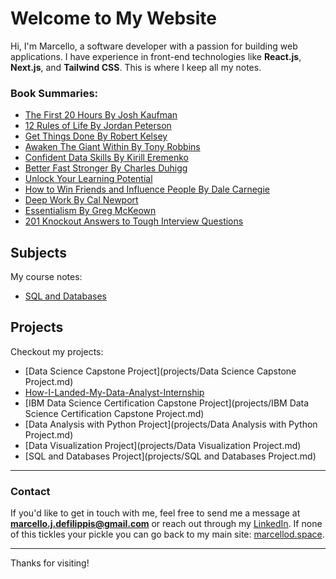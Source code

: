 # Welcome to My Website

Hi, I'm Marcello, a software developer with a passion for building web applications. I have experience in front-end technologies like **React.js**, **Next.js**, and **Tailwind CSS**. This is where I keep all my notes.

### Book Summaries:

- [The First 20 Hours By Josh Kaufman](Book%20Summaries/The%20First%2020%20Hours.md)
- [12 Rules of Life By Jordan Peterson](Book%20Summaries/12%20Rules%20for%20Life.md)
- [Get Things Done By Robert Kelsey](Book%20Summaries/Get%20Things%20Done.md)
- [Awaken The Giant Within By Tony Robbins](Book%20Summaries/Awaken%20the%20Giant%20Within.md)
- [Confident Data Skills By Kirill Eremenko](Book%20Summaries/Confident%20Data%20Skills.md)
- [Better Fast Stronger By Charles Duhigg](Book%20Summaries/Better%20Fast%20Stronger.md)
- [Unlock Your Learning Potential](Book%20Summaries/Unlock%20Your%20Learning%20Potential.md)
- [How to Win Friends and Influence People By Dale Carnegie](Book%20Summaries/How%20to%20Win%20Friends%20and%20Influence%20People.md)
- [Deep Work By Cal Newport](Book%20Summaries/Deep%20Work.md)
- [Essentialism By Greg McKeown](Book%20Summaries/Essentialism.md)
- [201 Knockout Answers to Tough Interview Questions](Book%20Summaries/201%20Knockout%20Answers%20to%20Tough%20Interview%20Questions.md)

## Subjects

My course notes:

- [SQL and Databases](Subjects/sql.md)

## Projects

Checkout my projects:

- [Data Science Capstone Project](projects/Data Science Capstone Project.md)
- [How-I-Landed-My-Data-Analyst-Internship](projects/How-I-Landed-My-Data-Analyst-Internship.md)
- [IBM Data Science Certification Capstone Project](projects/IBM Data Science Certification Capstone Project.md)
- [Data Analysis with Python Project](projects/Data Analysis with Python Project.md)
- [Data Visualization Project](projects/Data Visualization Project.md)
- [SQL and Databases Project](projects/SQL and Databases Project.md)

---

### Contact

If you'd like to get in touch with me, feel free to send me a message at **[marcello.j.defilippis@gmail.com](mailto:marcello.j.defilippis@gmail.com)** or reach out through my [LinkedIn](https://www.linkedin.com/in/marcellodefilippis/). If none of this tickles your pickle you can go back to my main site: [marcellod.space](https://marcellod.space/).

---

Thanks for visiting!
